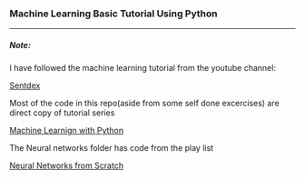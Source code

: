 <h3> Machine Learning Basic Tutorial Using Python </h3>
<hr/>
<h5>Note: </h5>
<p> I have followed the machine learning tutorial from the youtube channel:  </p>
<a href="https://www.youtube.com/channel/UCfzlCWGWYyIQ0aLC5w48gBQ">Sentdex</a>
<p> Most of the code in this repo(aside from some self done excercises) are direct copy of tutorial series </p>
<a href="https://www.youtube.com/playlist?list=PLQVvvaa0QuDfKTOs3Keq_kaG2P55YRn5v"> Machine Learnign with Python</a>

<p> The Neural networks folder has code from the play list </p>
<a href="https://www.youtube.com/playlist?list=PLQVvvaa0QuDcjD5BAw2DxE6OF2tius3V3">Neural Networks from Scratch </a>
